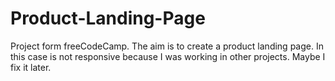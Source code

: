 # Product-Landing-Page
Project form freeCodeCamp. The aim is to create a product landing page.
In this case is not responsive because I was working in other projects.
Maybe I fix it later.
